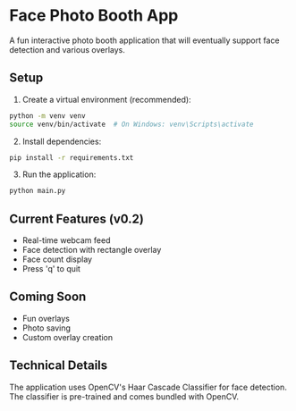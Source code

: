 # Face Photo Booth App

A fun interactive photo booth application that will eventually support face detection and various overlays.

## Setup

1. Create a virtual environment (recommended):
```bash
python -m venv venv
source venv/bin/activate  # On Windows: venv\Scripts\activate
```

2. Install dependencies:
```bash
pip install -r requirements.txt
```

3. Run the application:
```bash
python main.py
```

## Current Features (v0.2)
- Real-time webcam feed
- Face detection with rectangle overlay
- Face count display
- Press 'q' to quit

## Coming Soon
- Fun overlays
- Photo saving
- Custom overlay creation

## Technical Details
The application uses OpenCV's Haar Cascade Classifier for face detection. The classifier is pre-trained and comes bundled with OpenCV. 